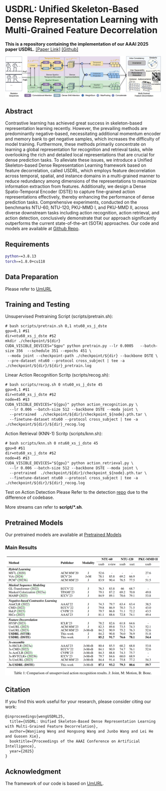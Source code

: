 # USDRL: Unified Skeleton-Based Dense Representation Learning with Multi-Grained Feature Decorrelation
**This is a repository containing the implementation of our AAAI 2025 paper USDRL.** [[Paper Link]](https://arxiv.org/abs/2412.09220) [[Github]]([wengwanjiang/USDRL](https://github.com/wengwanjiang/USDRL))

![](./images/pipe.jpg)

## Abstract

Contrastive learning has achieved great success in skeleton-based representation learning recently. However, the prevailing methods are predominantly negative-based, necessitating additional momentum encoder and memory bank to get negative samples, which increases the difficulty of model training. Furthermore, these methods primarily concentrate on learning a global representation for recognition and retrieval tasks, while overlooking the rich and detailed local representations that are crucial for dense prediction tasks. To alleviate these issues, we introduce a Unified Skeleton-based Dense Representation Learning framework based on feature decorrelation, called USDRL, which employs feature decorrelation across temporal, spatial, and instance domains in a multi-grained manner to reduce redundancy among dimensions of the representations to maximize information extraction from features. Additionally, we design a Dense Spatio-Temporal Encoder (DSTE) to capture fine-grained action representations effectively, thereby enhancing the performance of dense prediction tasks. Comprehensive experiments, conducted on the benchmarks NTU-60, NTU-120, PKU-MMD I, and PKU-MMD II, across diverse downstream tasks including action recognition, action retrieval, and action detection, conclusively demonstrate that our approach significantly outperforms the current state-of-the-art (SOTA) approaches. Our code and models are available at [Github Repo](https://github.com/wengwanjiang/USDRL).

## Requirements

```bash
python==3.8.13
torch==1.8.0+cu118
```

## Data Preparation

Please refer to [UmURL](https://github.com/HuiGuanLab/UmURL)

## Training and Testing

Unsupervised Pretraining Script (scripts/pretrain.sh):

```
# bash scripts/pretrain.sh 0,1 ntu60_xs_j_dste
gpu=0,1 #$1
dir=ntu60_xs_j_dste #$2
mkdir ./checkpoint/${dir}
CUDA_VISIBLE_DEVICES="$gpu" python pretrain.py --lr 0.0005   --batch-size 356  --schedule 351 --epochs 451 \
 --moda joint --checkpoint-path ./checkpoint/${dir} --backbone DSTE \
 --pre-dataset ntu60 --protocol cross_subject | tee -a ./checkpoint/${dir}/${dir}_pretrain.log
```

Linear Action Recognition Scritp (scripts/recog.sh):

```
# bash scripts/recog.sh 0 ntu60_xs_j_dste 45
gpu=0,1 #$1
dir=ntu60_xs_j_dste #$2
node=45 #$3
CUDA_VISIBLE_DEVICES="${gpu}" python action_recognition.py \
  --lr 0.006 --batch-size 512 --backbone DSTE --moda joint \
  --pretrained  ./checkpoint/${dir}/checkpoint_${node}.pth.tar \
  --finetune-dataset ntu60 --protocol cross_subject | tee -a ./checkpoint/${dir}/${dir}_recog.log
```

Action Retrieval (KNN-1) Scritp (scripts/knn.sh):
```
# bash scripts/knn.sh 0 ntu60_xs_j_dste 45
gpu=0 #$1
dir=ntu60_xs_j_dste #$2
node=45 #$3
CUDA_VISIBLE_DEVICES="${gpu}" python action_retrieval.py \
  --lr 0.006 --batch-size 512 --backbone DSTE --moda joint \
  --pretrained  ./checkpoint/${dir}/checkpoint_${node}.pth.tar \
  --finetune-dataset ntu60 --protocol cross_subject | tee -a ./checkpoint/${dir}/${dir}_recog.log
```

Test on Action Detection
Please Refer to the detection [repo](https://github.com/JHang2020/Simple-Skeleton-Detection/tree/main) due to the difference of codebase.

More streams can refer to **script/\*.sh**.

## Pretrained Models
Our pretrained models are available at [Pretrained Models](https://1drv.ms/f/c/70b7af2ab29b610a/Egphm7Iqr7cggHCSGQAAAAABdPcAKO3R5oucQPZH-L8qvA?e=XQYoI0)

### Main Results

![](./images/linear.jpg)

## Citation

If you find this work useful for your research, please consider citing our work:

```
@inproceedings{wengUSDRL25,
  title={USDRL: Unified Skeleton-Based Dense Representation Learning with Multi-Grained Feature Decorrelation},
  author={Wanjiang Weng and Hongsong Wang and Junbo Wang and Lei He and Guosen Xie},
  booktitle={Proceedings of the AAAI Conference on Artificial Intelligence},
  year={2025}
}
```


## Acknowledgment
The framework of our code is based on [UmURL](https://github.com/HuiGuanLab/UmURL).
